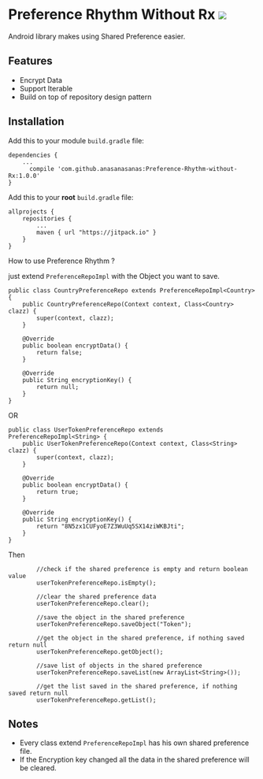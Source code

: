 # Preference Rhythm Without Rx [![](https://jitpack.io/v/anasanasanas/Preference-Rhythm-without-Rx.svg)](https://jitpack.io/#anasanasanas/Preference-Rhythm-without-Rx)


Android library makes using Shared Preference easier.

## Features
* Encrypt Data
* Support Iterable
* Build on top of repository design pattern

## Installation

Add this to your module `build.gradle` file:

```
dependencies {
    ...
      compile 'com.github.anasanasanas:Preference-Rhythm-without-Rx:1.0.0'
}
```

Add this to your **root** `build.gradle` file:
```
allprojects {
    repositories {
        ...
        maven { url "https://jitpack.io" }
    }
}
```

How to use Preference Rhythm ?

just extend `PreferenceRepoImpl` with the Object you want to save.
```
public class CountryPreferenceRepo extends PreferenceRepoImpl<Country> {
    public CountryPreferenceRepo(Context context, Class<Country> clazz) {
        super(context, clazz);
    }

    @Override
    public boolean encryptData() {
        return false;
    }

    @Override
    public String encryptionKey() {
        return null;
    }
}
```
OR
```
public class UserTokenPreferenceRepo extends PreferenceRepoImpl<String> {
    public UserTokenPreferenceRepo(Context context, Class<String> clazz) {
        super(context, clazz);
    }

    @Override
    public boolean encryptData() {
        return true;
    }

    @Override
    public String encryptionKey() {
        return "8N5zx1CUFyoE7Z3WuUq5SX14ziWKBJti";
    }
}
```

Then
```
        //check if the shared preference is empty and return boolean value
        userTokenPreferenceRepo.isEmpty();

        //clear the shared preference data
        userTokenPreferenceRepo.clear();

        //save the object in the shared preference
        userTokenPreferenceRepo.saveObject("Token");

        //get the object in the shared preference, if nothing saved return null
        userTokenPreferenceRepo.getObject();

        //save list of objects in the shared preference
        userTokenPreferenceRepo.saveList(new ArrayList<String>());

        //get the list saved in the shared preference, if nothing saved return null
        userTokenPreferenceRepo.getList();

```


## Notes
* Every class extend `PreferenceRepoImpl` has his own shared preference file.
* If the Encryption key changed all the data in the shared preference will be cleared.
